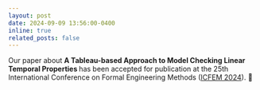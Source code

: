 ```yaml
---
layout: post
date: 2024-09-09 13:56:00-0400
inline: true
related_posts: false
---
```


Our paper about <b>A Tableau-based Approach to Model Checking Linear Temporal Properties </b> has been accepted for publication at the 25th International Conference on Formal Engineering Methods ([ICFEM 2024](https://icfem2024.info/)). :tada: